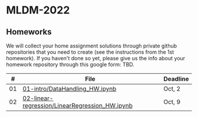 # MLDM-2022

## Homeworks

We will collect your home assignment solutions through private github repositories that you need to create (see the instructions from the 1st homework). If you haven't done so yet, please give us the info about your homework repository through this google form: TBD.

\# | File | Deadline
-|-|-
01 | [01-intro/DataHandling_HW.ipynb](https://github.com/HSE-LAMBDA/MLDM-2022/blob/main/01-intro/DataHandling_HW.ipynb) | Oct, 2
02| [02-linear-regression/LinearRegression_HW.ipynb](https://github.com/HSE-LAMBDA/MLDM-2022/blob/main/02-linear-regression/LinearRegression_HW.ipynb) | Oct, 9
